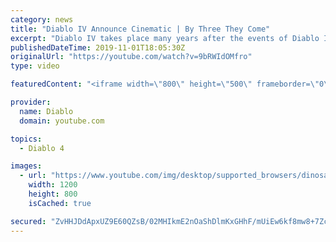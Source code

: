 ```yaml
---
category: news
title: "Diablo IV Announce Cinematic | By Three They Come"
excerpt: "Diablo IV takes place many years after the events of Diablo III, after millions have been slaughtered by the actions of the High ..."
publishedDateTime: 2019-11-01T18:05:30Z
originalUrl: "https://youtube.com/watch?v=9bRWIdOMfro"
type: video

featuredContent: "<iframe width=\"800\" height=\"500\" frameborder=\"0\" src=\"https://www.youtube.com/embed/9bRWIdOMfro\" allow=\"accelerometer; autoplay; encrypted-media; gyroscope; picture-in-picture\" allowfullscreen></iframe>"

provider:
  name: Diablo
  domain: youtube.com

topics:
  - Diablo 4

images:
  - url: "https://www.youtube.com/img/desktop/supported_browsers/dinosaur.png"
    width: 1200
    height: 800
    isCached: true

secured: "ZvHHJDdApxUZ9E60QZsB/02MHIkmE2nOaShDlmKxGHhF/mUiEw6kf8mw8+7ZcZqC83NOWcxinDAArZhQDpRtbER1jcJJruAuLVtXnRcoU6DeyCj3aams5P1Rj4TxxAwKELqLpmdZWBMIpa2BLIkhLsJUMGxhSRtjYus2eqrJu7up2Cuy2aUahg9BZIF/rNLrUS/w/iEQHBwvEZ8WW8PAsX35PiRnDLUWU+myi+Fw+HzSzR0t02jHS2MWRn+81q6oZURgM/Z6S6WMPUbQa+4hMCUBL5iHJS/LoUWZ+N/BpfK6UKBpJN/YlHL1gx6PUgIEc+3ky6onJlqtQiMZyBlTmOmix4UPcr4mk4tIKnHztLQAKFkhXGYQFfxLVUDnsJ1gQ49PHtg5y/CuV2wOokRjZyVPgbZM8mlnPE8m6i/JPmgjLGEOBTqUqU8wN6P0sHda;fKlNrzewJy2EYh6ZI7uW0A=="
---
```


